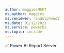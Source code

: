 ```yaml
---
author: maggiesMSFT
ms.author: maggies
ms.reviewer: randolphwest
ms.date: 01/12/2023
ms.service: powerbi
ms.topic: include
---
```

✅ Power BI Report Server